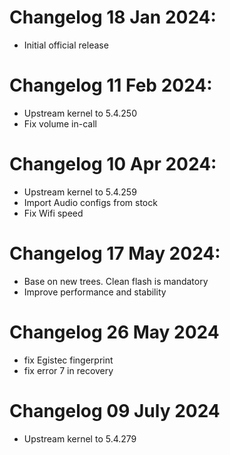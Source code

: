 # Changelog 18 Jan 2024:
- Initial official release

# Changelog 11 Feb 2024:
- Upstream kernel to 5.4.250
- Fix volume in-call

# Changelog 10 Apr 2024:
- Upstream kernel to 5.4.259
- Import Audio configs from stock
- Fix Wifi speed 

# Changelog 17 May 2024:
- Base on new trees. Clean flash is mandatory
- Improve performance and stability

# Changelog 26 May 2024
- fix Egistec fingerprint
- fix error 7 in recovery

# Changelog 09 July 2024
- Upstream kernel to 5.4.279

